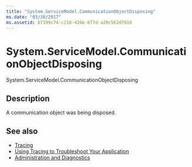 ```yaml
---
title: "System.ServiceModel.CommunicationObjectDisposing"
ms.date: "03/30/2017"
ms.assetid: b7199c74-c218-426b-b77d-a20c562d7910
---
```

# System.ServiceModel.CommunicationObjectDisposing
System.ServiceModel.CommunicationObjectDisposing  
  
## Description  
 A communication object was being disposed.  
  
## See also
- [Tracing](../../../../../docs/framework/wcf/diagnostics/tracing/index.md)
- [Using Tracing to Troubleshoot Your Application](../../../../../docs/framework/wcf/diagnostics/tracing/using-tracing-to-troubleshoot-your-application.md)
- [Administration and Diagnostics](../../../../../docs/framework/wcf/diagnostics/index.md)
